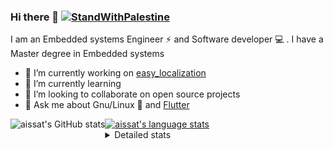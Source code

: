 <!--[![Stand With Palestine](https://raw.githubusercontent.com/TheBSD/StandWithPalestine/main/banner-no-action.svg)](https://thebsd.github.io/StandWithPalestine)-->
### Hi there 👋   [![StandWithPalestine](https://raw.githubusercontent.com/TheBSD/StandWithPalestine/main/badges/StandWithPalestine.svg)](https://github.com/TheBSD/StandWithPalestine/blob/main/docs/README.md)

I am an Embedded systems Engineer ⚡️ and Software developer 💻 . I have a Master degree in Embedded systems
- 🔭 I’m currently working on [easy_localization](https://pub.dev/packages/easy_localization)
- 🌱 I’m currently learning 
- 👯 I’m looking to collaborate on open source projects
- 💬 Ask me about  Gnu/Linux 🐧 and [Flutter](https://flutter.dev) 

<a href="https://profile-summary-for-github.com/user/aissat">
  <img align="left" height="170px" src="https://github-readme-stats.vercel.app/api?username=aissat&show_icons=true&line_height=27&count_private=true&include_all_commits=true" alt="aissat's GitHub stats"/>
  <img src="https://github-readme-stats.vercel.app/api/top-langs/?username=aissat&hide_langs_below=5&layout=compact" alt="aissat's language stats"/>
</a>

<details>
<summary>Detailed stats</summary>
 

### 🧐 Waka Stats

<!--START_SECTION:waka-->
![Code Time](http://img.shields.io/badge/Code%20Time-6%2C699%20hrs%2027%20mins-blue)

![Profile Views](http://img.shields.io/badge/Profile%20Views-0-blue)

![Lines of code](https://img.shields.io/badge/From%20Hello%20World%20I%27ve%20Written-2.2%20million%20lines%20of%20code-blue)

**🐱 My GitHub Data** 

> 📦 123.4 kB Used in GitHub's Storage 
 > 
> 🏆 52 Contributions in the Year 2025
 > 
> 💼 Opted to Hire
 > 
> 📜 172 Public Repositories 
 > 
> 🔑 33 Private Repositories 
 > 
**I'm a Night 🦉** 

```text
🌞 Morning                632 commits         ██░░░░░░░░░░░░░░░░░░░░░░░   07.51 % 
🌆 Daytime                1483 commits        ████░░░░░░░░░░░░░░░░░░░░░   17.62 % 
🌃 Evening                3461 commits        ██████████░░░░░░░░░░░░░░░   41.13 % 
🌙 Night                  2839 commits        ████████░░░░░░░░░░░░░░░░░   33.74 % 
```
📅 **I'm Most Productive on Thursday** 

```text
Monday                   786 commits         ██░░░░░░░░░░░░░░░░░░░░░░░   09.34 % 
Tuesday                  1334 commits        ████░░░░░░░░░░░░░░░░░░░░░   15.85 % 
Wednesday                1031 commits        ███░░░░░░░░░░░░░░░░░░░░░░   12.25 % 
Thursday                 1676 commits        █████░░░░░░░░░░░░░░░░░░░░   19.92 % 
Friday                   1386 commits        ████░░░░░░░░░░░░░░░░░░░░░   16.47 % 
Saturday                 1390 commits        ████░░░░░░░░░░░░░░░░░░░░░   16.52 % 
Sunday                   812 commits         ██░░░░░░░░░░░░░░░░░░░░░░░   09.65 % 
```


📊 **This Week I Spent My Time On** 

```text
🕑︎ Time Zone: Africa/Algiers

💬 Programming Languages: 
No Activity Tracked This Week

🔥 Editors: 
No Activity Tracked This Week

💻 Operating System: 
No Activity Tracked This Week
```

**I Mostly Code in Dart** 

```text
Dart                     35 repos            ████████░░░░░░░░░░░░░░░░░   32.11 % 
C++                      11 repos            ███░░░░░░░░░░░░░░░░░░░░░░   10.09 % 
TypeScript               11 repos            ███░░░░░░░░░░░░░░░░░░░░░░   10.09 % 
JavaScript               7 repos             ██░░░░░░░░░░░░░░░░░░░░░░░   06.42 % 
Python                   4 repos             █░░░░░░░░░░░░░░░░░░░░░░░░   03.67 % 
```



**Timeline**

![Lines of Code chart](https://raw.githubusercontent.com/aissat/aissat/master/assets/bar_graph.png)


 Last Updated on 07/08/2025 01:43:22 UTC
<!--END_SECTION:waka-->

</details>
